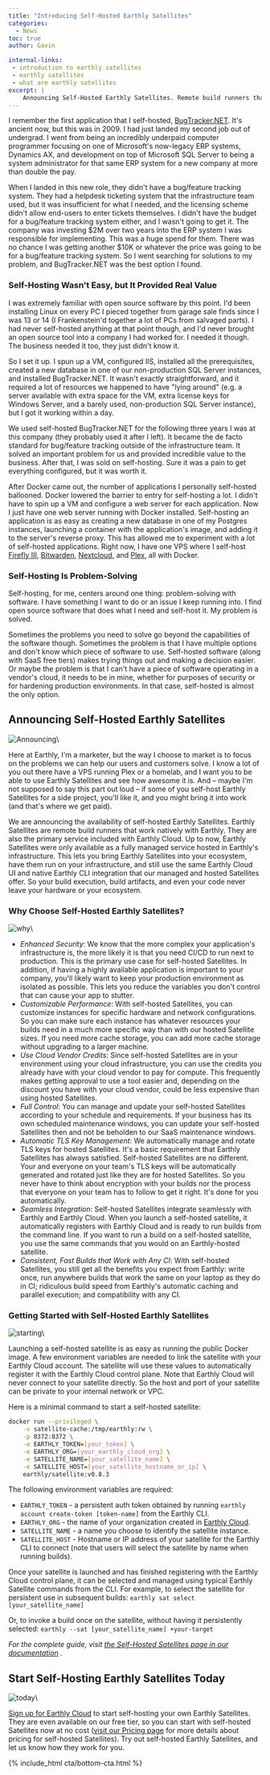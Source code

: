 ```yaml
---
title: "Introducing Self-Hosted Earthly Satellites"
categories:
  - News
toc: true
author: Gavin

internal-links:
 - introduction to earthly satellites
 - earthly satellites
 - what are earthly satellites
excerpt: |
    Announcing Self-Hosted Earthly Satellites. Remote build runners that bring the power of Earthly's consistent, fast builds to your own infrastructure.
---
```


I remember the first application that I self-hosted, [BugTracker.NET](https://ifdefined.com/bugtrackernet.html). It's ancient now, but this was in 2009. I had just landed my second job out of undergrad. I went from being an incredibly underpaid computer programmer focusing on one of Microsoft's now-legacy ERP systems, Dynamics AX, and development on top of Microsoft SQL Server to being a system administrator for that same ERP system for a new company at more than double the pay.

When I landed in this new role, they didn't have a bug/feature tracking system. They had a helpdesk ticketing system that the infrastructure team used, but it was insufficient for what I needed, and the licensing scheme didn't allow end-users to enter tickets themselves. I didn't have the budget for a bug/feature tracking system either, and I wasn't going to get it. The company was investing $2M over two years into the ERP system I was responsible for implementing. This was a huge spend for them. There was no chance I was getting another $10K or whatever the price was going to be for a bug/feature tracking system. So I went searching for solutions to my problem, and BugTracker.NET was the best option I found.

### Self-Hosting Wasn't Easy, but It Provided Real Value

I was extremely familiar with open source software by this point. I'd been installing Linux on every PC I pieced together from garage sale finds since I was 13 or 14 (I Frankenstein'd together a lot of PCs from salvaged parts). I had never self-hosted anything at that point though, and I'd never brought an open source tool into a company I had worked for. I needed it though. The business needed it too, they just didn't know it.

So I set it up. I spun up a VM, configured IIS, installed all the prerequisites, created a new database in one of our non-production SQL Server instances, and installed BugTracker.NET. It wasn't exactly straightforward, and it required a lot of resources we happened to have "lying around" (e.g. a server available with extra space for the VM, extra license keys for Windows Server, and a barely used, non-production SQL Server instance), but I got it working within a day.

We used self-hosted BugTracker.NET for the following three years I was at this company (they probably used it after I left). It became the de facto standard for bug/feature tracking outside of the infrastructure team. It solved an important problem for us and provided incredible value to the business. After that, I was sold on self-hosting. Sure it was a pain to get everything configured, but it was worth it.

After Docker came out, the number of applications I personally self-hosted ballooned. Docker lowered the barrier to entry for self-hosting a lot. I didn't have to spin up a VM and configure a web server for each application. Now I just have one web server running with Docker installed. Self-hosting an application is as easy as creating a new database in one of my Postgres instances, launching a container with the application's image, and adding it to the server's reverse proxy. This has allowed me to experiment with a lot of self-hosted applications. Right now, I have one VPS where I self-host [Firefly III](https://www.firefly-iii.org/), [Bitwarden](https://bitwarden.com/), [Nextcloud](https://nextcloud.com/), and [Plex](https://www.plex.tv/), all with Docker.

### Self-Hosting Is Problem-Solving

Self-hosting, for me, centers around one thing: problem-solving with software. I have something I want to do or an issue I keep running into. I find open source software that does what I need and self-host it. My problem is solved.

Sometimes the problems you need to solve go beyond the capabilities of the software though. Sometimes the problem is that I have multiple options and don't know which piece of software to use. Self-hosted software (along with SaaS free tiers) makes trying things out and making a decision easier. Or maybe the problem is that I can't have a piece of software operating in a vendor's cloud, it needs to be in mine, whether for purposes of security or for hardening production environments. In that case, self-hosted is almost the only option.

## Announcing Self-Hosted Earthly Satellites

![Announcing]({{site.images}}{{page.slug}}/announce.png)\

Here at Earthly, I'm a marketer, but the way I choose to market is to focus on the problems we can help our users and customers solve. I know a lot of you out there have a VPS running Plex or a homelab, and I want you to be able to use Earthly Satellites and see how awesome it is. And – maybe I'm not supposed to say this part out loud – if some of you self-host Earthly Satellites for a side project, you'll like it, and you might bring it into work (and that's where we get paid).

We are announcing the availability of self-hosted Earthly Satellites. Earthly Satellites are remote build runners that work natively with Earthly. They are also the primary service included with Earthly Cloud. Up to now, Earthly Satellites were only available as a fully managed service hosted in Earthly's infrastructure. This lets you bring Earthly Satellites into your ecosystem, have them run on your infrastructure, and still use the same Earthly Cloud UI and native Earthly CLI integration that our managed and hosted Satellites offer. So your build execution, build artifacts, and even your code never leave your hardware or your ecosystem.

### Why Choose Self-Hosted Earthly Satellites?

![why]({{site.images}}{{page.slug}}/why.png)\

* _Enhanced Security_:  We know that the more complex your application's infrastructure is, the more likely it is that you need CI/CD to run next to production. This is the primary use case for self-hosted Satellites. In addition, if having a highly available application is important to your company, you'll likely want to keep your production environment as isolated as possible. This lets you reduce the variables you don't control that can cause your app to stutter.
* _Customizable Performance_:  With self-hosted Satellites, you can customize instances for specific hardware and network configurations. So you can make sure each instance has whatever resources your builds need in a much more specific way than with our hosted Satellite sizes. If you need more cache storage, you can add more cache storage without upgrading to a larger machine.
* _Use Cloud Vendor Credits_:  Since self-hosted Satellites are in your environment using your cloud infrastructure, you can use the credits you already have with your cloud vendor to pay for compute. This frequently makes getting approval to use a tool easier and, depending on the discount you have with your cloud vendor, could be less expensive than using hosted Satellites.
* _Full Control_:  You can manage and update your self-hosted Satellites according to your schedule and requirements. If your business has its own scheduled maintenance windows, you can update your self-hosted Satellites then and not be beholden to our SaaS maintenance windows.
* _Automatic TLS Key Management_:  We automatically manage and rotate TLS keys for hosted Satellites. It's a basic requirement that Earthly Satellites has always satisfied. Self-hosted Satellites are no different. Your and everyone on your team's TLS keys will be automatically generated and rotated just like they are for hosted Satellites. So you never have to think about encryption with your builds nor the process that everyone on your team has to follow to get it right. It's done for you automatically.
* _Seamless Integration_:  Self-hosted Satellites integrate seamlessly with Earthly and Earthly Cloud. When you launch a self-hosted satellite, it automatically registers with Earthly Cloud and is ready to run builds from the command line. If you want to run a build on a self-hosted satellite, you use the same commands that you would on an Earthly-hosted satellite.
* _Consistent, Fast Builds that Work with Any CI_:  With self-hosted Satellites, you still get all the benefits you expect from Earthly:  write once, run anywhere builds that work the same on your laptop as they do in CI; ridiculous build speed from Earthly's automatic caching and parallel execution; and compatibility with any CI.

### Getting Started with Self-Hosted Earthly Satellites

![starting]({{site.images}}{{page.slug}}/started.png)\

Launching a self-hosted satellite is as easy as running the public Docker image. A few environment variables are needed to link the satellite with your Earthly Cloud account. The satellite will use these values to automatically register it with the Earthly Cloud control plane. Note that Earthly Cloud will never connect to your satellite directly. So the host and port of your satellite can be private to your internal network or VPC.

Here is a minimal command to start a self-hosted satellite:

~~~{.bash caption=">_"}
docker run --privileged \
    -v satellite-cache:/tmp/earthly:rw \
    -p 8372:8372 \
    -e EARTHLY_TOKEN=[your_token] \
    -e EARTHLY_ORG=[your_earthly_cloud_org] \
    -e SATELLITE_NAME=[your_satellite_name] \
    -e SATELLITE_HOST=[your_satellite_hostname_or_ip] \
    earthly/satellite:v0.8.3
~~~

The following environment variables are required:

* `EARTHLY_TOKEN` - a persistent auth token obtained by running `earthly account create-token [token-name]` from the Earthly CLI.
* `EARTHLY_ORG` - the name of your organization created in [Earthly Cloud](https://cloud.earthly.dev/).
* `SATELLITE_NAME` - a name you choose to identify the satellite instance.
* `SATELLITE_HOST` - Hostname or IP address of your satellite for the Earthly CLI to connect (note that users will select the satellite by name when running builds).

Once your satellite is launched and has finished registering with the Earthly Cloud control plane, it can be selected and managed using typical Earthly Satellite commands from the CLI. For example, to select the satellite for persistent use in subsequent builds:
`earthly sat select [your_satellite_name]`

Or, to invoke a build once on the satellite, without having it persistently selected:
`earthly --sat [your_satellite_name] +your-target`

_For the complete guide, visit [the Self-Hosted Satellites page in our documentation](https://docs.earthly.dev/earthly-cloud/satellites/self-hosted) ._

## Start Self-Hosting Earthly Satellites Today

![today]({{site.images}}{{page.slug}}/today.png)\

[Sign up for Earthly Cloud](https://cloud.earthly.dev/login) to start self-hosting your own Earthly Satellites. They are even available on our free tier, so you can start with self-hosted Satellites now at no cost ([visit our Pricing page](https://earthly.dev/pricing#compute-pricing) for more details about pricing for self-hosted Satellites). Try out self-hosted Earthly Satellites, and let us know how they work for you.

{% include_html cta/bottom-cta.html %}
